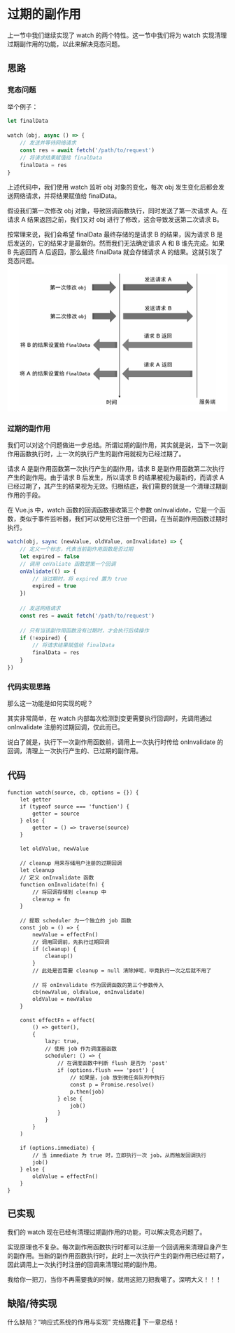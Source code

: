 # 过期的副作用
上一节中我们继续实现了 watch 的两个特性。这一节中我们将为 watch 实现清理过期副作用的功能，以此来解决竞态问题。

## 思路
### 竞态问题
举个例子：
```js
let finalData

watch（obj, async () => {
    // 发送并等待网络请求
    const res = await fetch('/path/to/request')
    // 将请求结果赋值给 finalData
    finalData = res
}
```
上述代码中，我们使用 watch 监听 obj 对象的变化，每次 obj 发生变化后都会发送网络请求，并将结果赋值给 finalData。

假设我们第一次修改 obj 对象，导致回调函数执行，同时发送了第一次请求 A。在请求 A 结果返回之前，我们又对 obj 进行了修改，这会导致发送第二次请求 B。

按常理来说，我们会希望 finalData 最终存储的是请求 B 的结果，因为请求 B 是后发送的，它的结果才是最新的。然而我们无法确定请求 A 和 B 谁先完成。如果 B 先返回而 A 后返回，那么最终 finalData 就会存储请求 A 的结果。这就引发了竞态问题。
![](竞态问题.png)

### 过期的副作用
我们可以对这个问题做进一步总结。所谓过期的副作用，其实就是说，当下一次副作用函数执行时，上一次的执行产生的副作用就视为已经过期了。

请求 A 是副作用函数第一次执行产生的副作用，请求 B 是副作用函数第二次执行产生的副作用。由于请求 B 后发生，所以请求 B 的结果被视为最新的，而请求 A 已经过期了，其产生的结果视为无效。归根结底，我们需要的就是一个清理过期副作用的手段。

在 Vue.js 中，watch 函数的回调函数接收第三个参数 onInvalidate，它是一个函数，类似于事件监听器，我们可以使用它注册一个回调，在当前副作用函数过期时执行。
```js
watch(obj, saync (newValue, oldValue, onInvalidate) => {
    // 定义一个标志，代表当前副作用函数是否过期
    let expired = false
    // 调用 onValiate 函数楚策一个回调
    onValidate(() => {
        // 当过期时，将 expired 置为 true
        expired = true
    })

    // 发送网络请求
    const res = await fetch('/path/to/request')
    
    // 只有当该副作用函数没有过期时，才会执行后续操作
    if (!expired) {
        // 将请求结果赋值给 finalData
        finalData = res
    }
})
```

### 代码实现思路
那么这一功能是如何实现的呢？

其实非常简单，在 watch 内部每次检测到变更需要执行回调时，先调用通过 onInvalidate 注册的过期回调，仅此而已。

说白了就是，执行下一次副作用函数前，调用上一次执行时传给 onInvalidate 的回调，清理上一次执行产生的、已过期的副作用。

## 代码
```js{11-17,22-29}
function watch(source, cb, options = {}) {
    let getter
    if (typeof source === 'function') {
        getter = source
    } else {
        getter = () => traverse(source)
    }

    let oldValue, newValue

    // cleanup 用来存储用户注册的过期回调
    let cleanup
    // 定义 onInvalidate 函数
    function onInvalidate(fn) {
        // 将回调存储到 cleanup 中
        cleanup = fn
    }

    // 提取 scheduler 为一个独立的 job 函数
    const job = () => {
        newValue = effectFn()
        // 调用回调前，先执行过期回调
        if (cleanup) {
            cleanup()
        }
        // 此处是否需要 cleanup = null 清除掉呢，毕竟执行一次之后就不用了

        // 将 onInvalidate 作为回调函数的第三个参数传入
        cb(newValue, oldValue, onInvalidate)
        oldValue = newValue
    }

    const effectFn = effect(
        () => getter(),
        {
            lazy: true,
            // 使用 job 作为调度器函数
            scheduler: () => {
                // 在调度函数中判断 flush 是否为 'post'
                if (options.flush === 'post') {
                    // 如果是，job 放到微任务队列中执行
                    const p = Promise.resolve()
                    p.then(job)
                } else {
                    job()
                }
            }
        }
    )

    if (options.immediate) { 
        // 当 immediate 为 true 时，立即执行一次 job，从而触发回调执行
        job()
    } else {
        oldValue = effectFn()
    }
}
```

## 已实现
我们的 watch 现在已经有清理过期副作用的功能，可以解决竞态问题了。

实现原理也不复杂。每次副作用函数执行时都可以注册一个回调用来清理自身产生的副作用。当新的副作用函数执行时，此时上一次执行产生的副作用已经过期了，因此调用上一次执行时注册的回调来清理过期的副作用。

我给你一把刀，当你不再需要我的时候，就用这把刀把我噶了。深明大义！！！

## 缺陷/待实现
什么缺陷？“响应式系统的作用与实现” 完结撒花🎉 下一章总结！